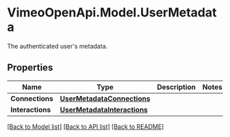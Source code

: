 # VimeoOpenApi.Model.UserMetadata
The authenticated user's metadata.
## Properties

Name | Type | Description | Notes
------------ | ------------- | ------------- | -------------
**Connections** | [**UserMetadataConnections**](UserMetadataConnections.md) |  | 
**Interactions** | [**UserMetadataInteractions**](UserMetadataInteractions.md) |  | 

[[Back to Model list]](../README.md#documentation-for-models) [[Back to API list]](../README.md#documentation-for-api-endpoints) [[Back to README]](../README.md)

